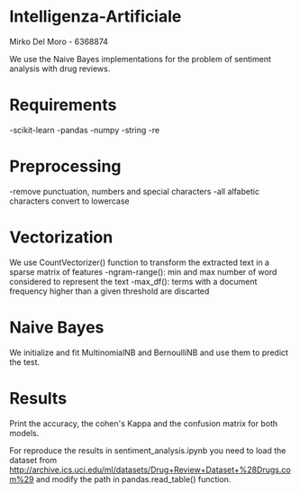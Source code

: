 # Intelligenza-Artificiale
Mirko Del Moro - 6368874

We use the Naive Bayes implementations for the problem of sentiment analysis with drug reviews.

# Requirements
-scikit-learn
-pandas
-numpy
-string
-re

# Preprocessing
-remove punctuation, numbers and special characters
-all alfabetic characters convert to lowercase

# Vectorization
We use CountVectorizer() function to transform the extracted text in a sparse matrix of features
-ngram-range(): min and max number of word considered to represent the text
-max_df(): terms with a document frequency higher than a given threshold are discarted

# Naive Bayes
We initialize and fit MultinomialNB and BernoulliNB and use them to predict the test.

# Results
Print the accuracy, the cohen's Kappa and the confusion matrix for both models.


For reproduce the results in sentiment_analysis.ipynb you need to load the dataset from http://archive.ics.uci.edu/ml/datasets/Drug+Review+Dataset+%28Drugs.com%29 and modify the path in pandas.read_table() function.
